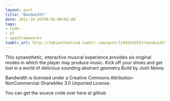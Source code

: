 ```yaml
---
layout: post
title: "Bandwidth"
date: 2011-10-26T09:56:00+02:00
tags:
- code
- of
- openFrameworks
tumblr_url: http://fabiantheblind.tumblr.com/post/11943243553/bandwidth
---
```




This synaesthetic, interactive musical experience provides six original modes in which the player may produce music. Kick off your shoes and get lost in a world of delicious sounding abstract geometry.Build by Josh Nimoy

Bandwidth is licensed under a Creative Commons Attribution-NonCommercial-ShareAlike 3.0 Unported License.

You can get the source code over here at github
